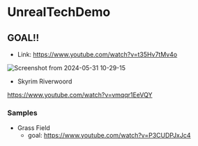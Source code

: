 # UnrealTechDemo

## GOAL!!
- Link: https://www.youtube.com/watch?v=t35Hv7tMv4o

![Screenshot from 2024-05-31 10-29-15](https://github.com/ubuntunux/UnrealTechDemo/assets/16193695/973898b4-41a9-4779-bb9f-20a69e2267f1)

- Skyrim Riverwoord

https://www.youtube.com/watch?v=vmqqr1EeVQY

### Samples
- Grass Field
  - goal: https://www.youtube.com/watch?v=P3CUDPJxJc4
